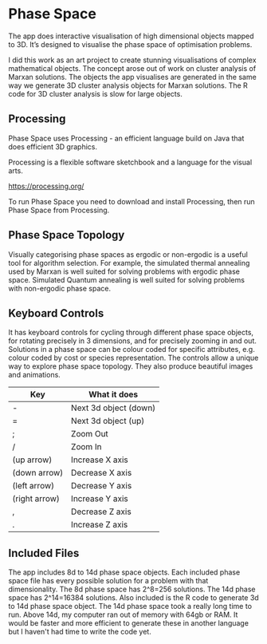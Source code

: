 # Phase Space

The app does interactive visualisation of high dimensional objects mapped to 3D. It’s designed to visualise the phase space of optimisation problems.

I did this work as an art project to create stunning visualisations of complex mathematical objects. The concept arose out of work on cluster analysis of Marxan solutions. The objects the app visualises are generated in the same way we generate 3D cluster analysis objects for Marxan solutions. The R code for 3D cluster analysis is slow for large objects.

## Processing

Phase Space uses Processing - an efficient language build on Java that does efficient 3D graphics.

Processing is a flexible software sketchbook and a language for the visual arts.

https://processing.org/

To run Phase Space you need to download and install Processing, then run Phase Space from Processing.

## Phase Space Topology

Visually categorising phase spaces as ergodic or non-ergodic is a useful tool for algorithm selection. For example, the simulated thermal annealing used by Marxan is well suited for solving problems with ergodic phase space. Simulated Quantum annealing is well suited for solving problems with non-ergodic phase space.

## Keyboard Controls

It has keyboard controls for cycling through different phase space objects, for rotating precisely in 3 dimensions, and for precisely zooming in and out. Solutions in a phase space can be colour coded for specific attributes, e.g. colour coded by cost or species representation. The controls allow a unique way to explore phase space topology. They also produce beautiful images and animations.

|Key           | What it does         |
|--------------|----------------------|
|-             | Next 3d object (down)|
|=             | Next 3d object (up)  |
|;             | Zoom Out             |
|/             | Zoom In              |
|(up arrow)    | Increase X axis      |
|(down arrow)  | Decrease X axis      |
|(left arrow)  | Decrease Y axis      |
|(right arrow) | Increase Y axis      |
|,             | Decrease Z axis      |
|.             | Increase Z axis      |

## Included Files

The app includes 8d to 14d phase space objects. Each included phase space file has every possible solution for a problem with that dimensionality. The 8d phase space has 2^8=256 solutions. The 14d phase space has 2^14=16384 solutions. Also included is the R code to generate 3d to 14d phase space object. The 14d phase space took a really long time to run. Above 14d, my computer ran out of memory with 64gb or RAM. It would be faster and more efficient to generate these in another language but I haven't had time to write the code yet.
